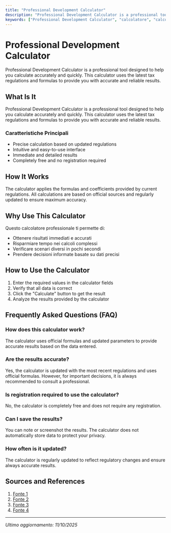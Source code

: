 ```yaml
---
title: "Professional Development Calculator"
description: "Professional Development Calculator is a professional tool designed to help you calculate accurately and quickly. This calculator uses the latest tax regulations and formulas to provide you with accurate and reliable results."
keywords: ["Professional Development Calculator", "calcolatore", "calcolo online"]
---
```


# Professional Development Calculator

Professional Development Calculator is a professional tool designed to help you calculate accurately and quickly. This calculator uses the latest tax regulations and formulas to provide you with accurate and reliable results.

## What Is It

Professional Development Calculator is a professional tool designed to help you calculate accurately and quickly. This calculator uses the latest tax regulations and formulas to provide you with accurate and reliable results.

### Caratteristiche Principali

- Precise calculation based on updated regulations
- Intuitive and easy-to-use interface
- Immediate and detailed results
- Completely free and no registration required

## How It Works

The calculator applies the formulas and coefficients provided by current regulations. All calculations are based on official sources and regularly updated to ensure maximum accuracy.

## Why Use This Calculator

Questo calcolatore professionale ti permette di:

- Ottenere risultati immediati e accurati
- Risparmiare tempo nei calcoli complessi
- Verificare scenari diversi in pochi secondi
- Prendere decisioni informate basate su dati precisi

## How to Use the Calculator

1. Enter the required values in the calculator fields
2. Verify that all data is correct
3. Click the "Calculate" button to get the result
4. Analyze the results provided by the calculator

## Frequently Asked Questions (FAQ)

### How does this calculator work?

The calculator uses official formulas and updated parameters to provide accurate results based on the data entered.

### Are the results accurate?

Yes, the calculator is updated with the most recent regulations and uses official formulas. However, for important decisions, it is always recommended to consult a professional.

### Is registration required to use the calculator?

No, the calculator is completely free and does not require any registration.

### Can I save the results?

You can note or screenshot the results. The calculator does not automatically store data to protect your privacy.

### How often is it updated?

The calculator is regularly updated to reflect regulatory changes and ensure always accurate results.

## Sources and References

1. [Fonte 1](https://edunomicslab.org/2025/08/07/pd-calculator/)
2. [Fonte 2](https://elearningart.com/development-calculator/)
3. [Fonte 3](https://www.unlockit.com/resources/leadership-development-roi-calculator/)
4. [Fonte 4](https://www.relias.com/resource/acu-roi-calculator-spreadsheet)

---

*Ultimo aggiornamento: 11/10/2025*
